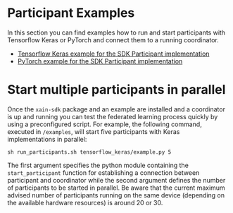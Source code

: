 # Participant Examples

In this section you can find examples how to run and start participants with Tensorflow Keras or PyTorch and connect them to a running coordinator.

- [Tensorflow Keras example for the SDK Participant implementation](https://xain-sdk.readthedocs.io/en/latest/examples/tensorflow_keras.html)
- [PyTorch example for the SDK Participant implementation](https://xain-sdk.readthedocs.io/en/latest/examples/pytorch.html)


# Start multiple participants in parallel

Once the `xain-sdk` package and an example are installed and a coordinator is up and running you can test the federated learning process quickly by using a preconfigured script. For example, the following command, executed in `/examples`, will start five participants with Keras implementations in parallel:

```shell
sh run_participants.sh tensorflow_keras/example.py 5
```

The first argument specifies the python module containing the `start_participant` function for establishing a connection between participant and coordinator while the second argument defines the number of participants to be started in parallel. Be aware that the current maximum advised number of participants running on the same device (depending on the available hardware resources) is around 20 or 30.
